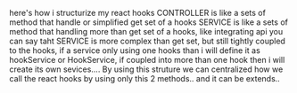 here's how i structurize my react hooks
CONTROLLER is like a sets of method that handle or simplified get set of a hooks
SERVICE is like a sets of method that handling more than get set of a hooks, like integrating api you can say taht
SERVICE is more complex than get set, but still tightly coupled to the hooks, if a service only using one hooks than i will
define it as hookService or HookService, if coupled into more than one hook then i will create its own sevices....
By using this struture we can centralized how we call the react hooks by using only this 2 methods.. and it can be extends..
